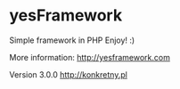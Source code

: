 # yesFramework
Simple framework in PHP
Enjoy! :)

More information: http://yesframework.com

Version 3.0.0
http://konkretny.pl